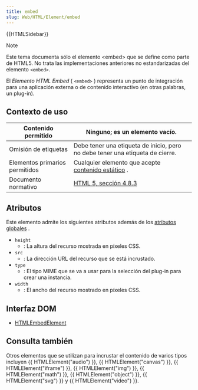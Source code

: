 ```yaml
---
title: embed
slug: Web/HTML/Element/embed
---
```


{{HTMLSidebar}}

> [!NOTE]
> Este tema documenta sólo el elemento \<embed> que se define como parte de HTML5. No trata las implementaciones anteriores no estandarizadas del elemento `<embed>`.

El _Elemento HTML Embed_ ( `<embed>` ) representa un punto de integración para una aplicación externa o de contenido interactivo (en otras palabras, un plug-in).

## Contexto de uso

| Contenido permitido            | Ninguno; es un elemento vacío.                                                                        |
| ------------------------------ | ----------------------------------------------------------------------------------------------------- |
| Omisión de etiquetas           | Debe tener una etiqueta de inicio, pero no debe tener una etiqueta de cierre.                         |
| Elementos primarios permitidos | Cualquier elemento que acepte [contenido estático](/en-US/HTML/Content_categories#phrasing_content) . |
| Documento normativo            | [HTML 5, sección 4.8.3](https://www.w3.org/TR/html5/the-iframe-element.html#the-embed-element)        |

## Atributos

Este elemento admite los siguientes atributos además de los [atributos globales](/en-US/HTML/Global_attributes) .

- `height`
  - : La altura del recurso mostrada en píxeles CSS.
- `src`
  - : La dirección URL del recurso que se está incrustado.
- `type`
  - : El tipo MIME que se va a usar para la selección del plug-in para crear una instancia.
- `width`
  - : El ancho del recurso mostrado en píxeles CSS.

## Interfaz DOM

- [HTMLEmbedElement](/en-US/DOM/HTMLEmbedElement)

## Consulta también

Otros elementos que se utilizan para incrustar el contenido de varios tipos incluyen {{ HTMLElement("audio") }}, {{ HTMLElement("canvas") }}, {{ HTMLElement("iframe") }}, {{ HTMLElement("img") }}, {{ HTMLElement("math") }}, {{ HTMLElement("object") }}, {{ HTMLElement("svg") }} y {{ HTMLElement("video") }}.
